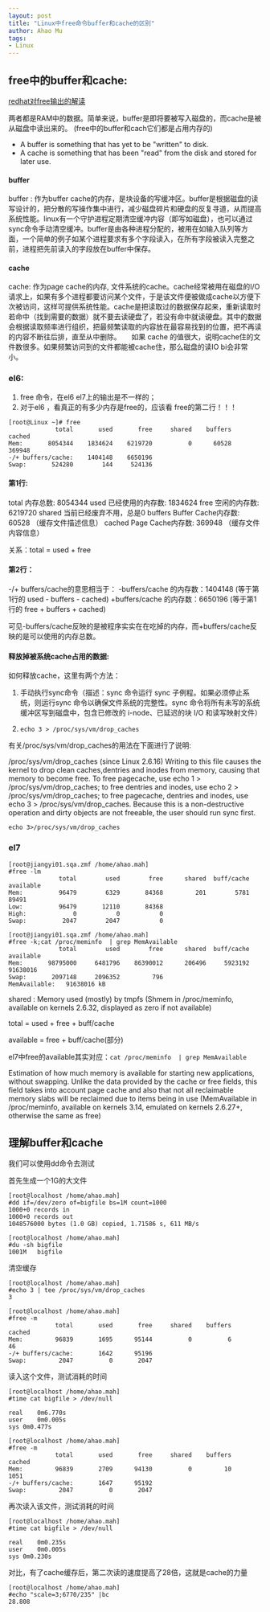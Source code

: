 ```yaml
---
layout: post
title: "Linux中free命令buffer和cache的区别"
author: Ahao Mu
tags:
- Linux
---
```


## free中的buffer和cache:
[redhat对free输出的解读](https://access.redhat.com/solutions/406773#diag)

两者都是RAM中的数据。简单来说，buffer是即将要被写入磁盘的，而cache是被从磁盘中读出来的。 (free中的buffer和cach它们都是占用内存的)    

*  A buffer is something that has yet to be "written" to disk. 
* A cache is something that has been "read" from the disk and stored for later use.

#### buffer
buffer : 作为buffer cache的内存，是块设备的写缓冲区。buffer是根据磁盘的读写设计的，把分散的写操作集中进行，减少磁盘碎片和硬盘的反复寻道，从而提高系统性能。linux有一个守护进程定期清空缓冲内容（即写如磁盘），也可以通过sync命令手动清空缓冲。buffer是由各种进程分配的，被用在如输入队列等方面，一个简单的例子如某个进程要求有多个字段读入，在所有字段被读入完整之前，进程把先前读入的字段放在buffer中保存。   

#### cache
cache: 作为page cache的内存, 文件系统的cache。cache经常被用在磁盘的I/O请求上，如果有多个进程都要访问某个文件，于是该文件便被做成cache以方便下次被访问，这样可提供系统性能。cache是把读取过的数据保存起来，重新读取时若命中（找到需要的数据）就不要去读硬盘了，若没有命中就读硬盘。其中的数据会根据读取频率进行组织，把最频繁读取的内容放在最容易找到的位置，把不再读的内容不断往后排，直至从中删除。　　如果 cache 的值很大，说明cache住的文件数很多。如果频繁访问到的文件都能被cache住，那么磁盘的读IO bi会非常小。


### el6:
1. free 命令，在el6 el7上的输出是不一样的；
2. 对于el6 ，看真正的有多少内存是free的，应该看 free的第二行！！！

```
[root@Linux ~]# free
             total       used       free     shared    buffers    cached
Mem:       8054344    1834624    6219720          0      60528    369948
-/+ buffers/cache:    1404148    6650196
Swap:       524280        144     524136
```

#### 第1行:
total 内存总数: 8054344
used 已经使用的内存数: 1834624
free 空闲的内存数: 6219720
shared 当前已经废弃不用，总是0
buffers Buffer Cache内存数: 60528 （缓存文件描述信息）
cached Page Cache内存数: 369948 （缓存文件内容信息）

关系：total = used + free

#### 第2行：
-/+ buffers/cache的意思相当于：
-buffers/cache 的内存数：1404148 (等于第1行的 used - buffers - cached)
+buffers/cache 的内存数：6650196 (等于第1行的 free + buffers + cached)

可见-buffers/cache反映的是被程序实实在在吃掉的内存，而+buffers/cache反映的是可以使用的内存总数。


#### 释放掉被系统cache占用的数据:
如何释放cache，这里有两个方法：

1. 手动执行sync命令（描述：sync 命令运行 sync 子例程。如果必须停止系统，则运行sync 命令以确保文件系统的完整性。sync 命令将所有未写的系统缓冲区写到磁盘中，包含已修改的 i-node、已延迟的块 I/O 和读写映射文件）

2.  ```echo 3 > /proc/sys/vm/drop_caches```

有关/proc/sys/vm/drop_caches的用法在下面进行了说明:

/proc/sys/vm/drop_caches (since Linux 2.6.16)
Writing to this file causes the kernel to drop clean caches,dentries and inodes from memory, causing that memory to become free.
To free pagecache, use echo 1 > /proc/sys/vm/drop_caches;
to free dentries and inodes, use echo 2 > /proc/sys/vm/drop_caches;
to free pagecache, dentries and inodes, use echo 3 > /proc/sys/vm/drop_caches.
Because this is a non-destructive operation and dirty objects are not freeable, the user should run sync first.


```
echo 3>/proc/sys/vm/drop_caches
```

### el7
```
[root@jiangyi01.sqa.zmf /home/ahao.mah]
#free -lm
              total        used        free      shared  buff/cache   available
Mem:          96479        6329       84368         201        5781       89491
Low:          96479       12110       84368
High:             0           0           0
Swap:          2047        2047           0
```

```
[root@jiangyi01.sqa.zmf /home/ahao.mah]
#free -k;cat /proc/meminfo  | grep MemAvailable
              total        used        free      shared  buff/cache   available
Mem:       98795000     6481796    86390012      206496     5923192    91638016
Swap:       2097148     2096352         796
MemAvailable:   91638016 kB
```
shared :  Memory used (mostly) by tmpfs (Shmem in /proc/meminfo, available on kernels 2.6.32, displayed as zero if not available)

total = used + free + buff/cache 

available = free + buff/cache(部分)

el7中free的available其实对应：```cat /proc/meminfo  | grep MemAvailable```

Estimation of how much memory is available for starting new applications, without swapping. Unlike the data provided
by the cache or free fields, this field takes into account page cache and also that not all reclaimable memory slabs
will be reclaimed due to items being in use (MemAvailable in /proc/meminfo, available on kernels 3.14, emulated on
kernels 2.6.27+, otherwise the same as free)

## 理解buffer和cache
我们可以使用dd命令去测试

首先生成一个1G的大文件

```
[root@localhost /home/ahao.mah]
#dd if=/dev/zero of=bigfile bs=1M count=1000
1000+0 records in
1000+0 records out
1048576000 bytes (1.0 GB) copied, 1.71586 s, 611 MB/s
```

```
[root@localhost /home/ahao.mah]
#du -sh bigfile
1001M	bigfile
```

清空缓存

```
[root@localhost /home/ahao.mah]
#echo 3 | tee /proc/sys/vm/drop_caches
3
```

```
[root@localhost /home/ahao.mah]
#free -m
             total       used       free     shared    buffers     cached
Mem:         96839       1695      95144          0          6         46
-/+ buffers/cache:       1642      95196
Swap:         2047          0       2047
```

读入这个文件，测试消耗的时间


```
[root@localhost /home/ahao.mah]
#time cat bigfile > /dev/null

real	0m6.770s
user	0m0.005s
sys	0m0.477s
```

```
[root@localhost /home/ahao.mah]
#free -m
             total       used       free     shared    buffers     cached
Mem:         96839       2709      94130          0         10       1051
-/+ buffers/cache:       1647      95192
Swap:         2047          0       2047
```

再次读入该文件，测试消耗的时间

```
[root@localhost /home/ahao.mah]
#time cat bigfile > /dev/null

real	0m0.235s
user	0m0.005s
sys	0m0.230s
```

对比，有了cache缓存后，第二次读的速度提高了28倍，这就是cache的力量

```
[root@localhost /home/ahao.mah]
#echo "scale=3;6770/235" |bc
28.808

```
